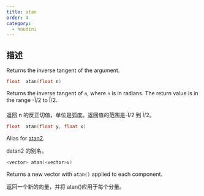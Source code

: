 ```yaml
---
title: atan
order: 4
category:
  - houdini
---
```

    
## 描述

Returns the inverse tangent of the argument.

```c
float  atan(float n)
```

Returns the inverse tangent of `n`, where `n` is in radians. The return value
is in the range -Ï/2 to Ï/2.

返回 n 的反正切值，单位是弧度。返回值的范围是-Ï/2 到 Ï/2。

```c
float  atan(float y, float x)
```

Alias for [atan2](atan2.html "Returns the inverse tangent of y/x.").

datan2 的别名。

```c
<vector> atan(<vector>v)
```

Returns a new vector with `atan()` applied to each component.

返回一个新的向量，并将 atan()应用于每个分量。
